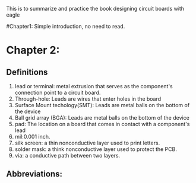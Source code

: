 This is to summarize and practice the book designing circuit boards with eagle

#Chapter1: Simple introduction, no need to read.
# Chapter 2:

## Definitions
  1. lead or terminal: metal extrusion that serves as the component's connection point to a circuit board.
  1. Through-hole: Leads are wires that enter holes in the board
  1. Surface Mount techology(SMT): Leads are metal balls on the bottom of the device
  1. Ball grid array (BGA): Leads are metal balls on the bottom of the device
  1. pad: The location on a board that comes in contact with a component's lead
  1. mil:0.001 inch.
  1. silk screen: a thin nonconductive layer used to print letters.
  1. solder mask: a think nonconductive layer used to protect the PCB.
  1. via: a conductive path between two layers.
  
  
  
## Abbreviations:
  
  
